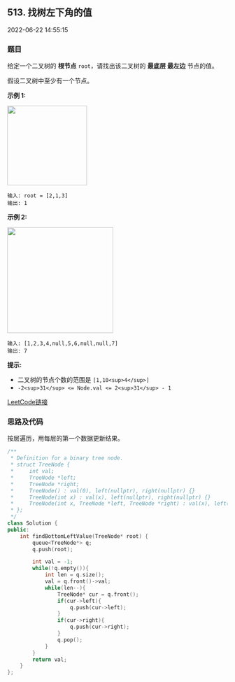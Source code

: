 ## 513. 找树左下角的值

2022-06-22 14:55:15

### 题目

给定一个二叉树的 **根节点** ``root``，请找出该二叉树的 **最底层 最左边** 节点的值。

假设二叉树中至少有一个节点。

 

**示例 1:**

<img src="https://assets.leetcode.com/uploads/2020/12/14/tree1.jpg" style="width: 182px; " />

```
输入: root = [2,1,3]
输出: 1
```

**示例 2:**

<img src="https://assets.leetcode.com/uploads/2020/12/14/tree2.jpg" style="width: 242px; " />

```
输入: [1,2,3,4,null,5,6,null,null,7]
输出: 7
```

 

**提示:**


- 二叉树的节点个数的范围是 ``[1,10<sup>4</sup>]``
- <meta charset="UTF-8" />``-2<sup>31</sup> <= Node.val <= 2<sup>31</sup> - 1`` 



[LeetCode链接](https://leetcode-cn.com/problems/find-bottom-left-tree-value/)

### 思路及代码

按层遍历，用每层的第一个数据更新结果。

```cpp
/**
 * Definition for a binary tree node.
 * struct TreeNode {
 *     int val;
 *     TreeNode *left;
 *     TreeNode *right;
 *     TreeNode() : val(0), left(nullptr), right(nullptr) {}
 *     TreeNode(int x) : val(x), left(nullptr), right(nullptr) {}
 *     TreeNode(int x, TreeNode *left, TreeNode *right) : val(x), left(left), right(right) {}
 * };
 */
class Solution {
public:
    int findBottomLeftValue(TreeNode* root) {
        queue<TreeNode*> q;
        q.push(root);

        int val = -1;
        while(!q.empty()){
            int len = q.size();
            val = q.front()->val;
            while(len--){
                TreeNode* cur = q.front();
                if(cur->left){
                    q.push(cur->left);
                }
                if(cur->right){
                    q.push(cur->right);
                }
                q.pop();
            }
        }
        return val;
    }
};
```